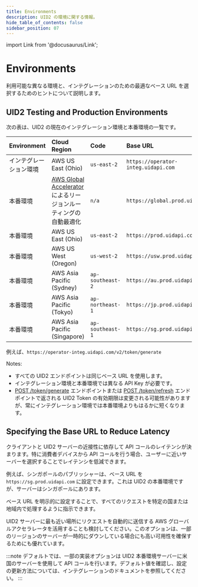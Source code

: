 ```yaml
---
title: Environments
description: UID2 の環境に関する情報。
hide_table_of_contents: false
sidebar_position: 07
---
```


import Link from '@docusaurus/Link';

# Environments

利用可能な異なる環境と、インテグレーションのための最適なベース URL を選択するためのヒントについて説明します。

## UID2 Testing and Production Environments

次の表は、UID2 の現在のインテグレーション環境と本番環境の一覧です。

| Environment | Cloud Region | Code | Base URL |
| :--- | :--- | :--- | :--- |
| インテグレーション環境   | AWS US East (Ohio) | `us-east-2` | `https://operator-integ.uidapi.com` |
| 本番環境 | <a href='https://aws.amazon.com/global-accelerator/'>AWS Global Accelerator</a> によるリージョンルーティングの自動最適化 | `n/a` | `https://global.prod.uidapi.com` |
| 本番環境 | AWS US East (Ohio) | `us-east-2` | `https://prod.uidapi.com` |
| 本番環境 | AWS US West (Oregon) | `us-west-2` | `https://usw.prod.uidapi.com` |
| 本番環境 | AWS Asia Pacific (Sydney) | `ap-southeast-2` | `https://au.prod.uidapi.com` |
| 本番環境 | AWS Asia Pacific (Tokyo) | `ap-northeast-1` | `https://jp.prod.uidapi.com` |
| 本番環境 | AWS Asia Pacific (Singapore) | `ap-southeast-1` | `https://sg.prod.uidapi.com` |

例えば、`https://operator-integ.uidapi.com/v2/token/generate`

Notes:

- すべての UID2 エンドポイントは同じベース URL を使用します。
- インテグレーション環境と本番環境では異なる <Link href="../ref-info/glossary-uid#gl-api-key">API Key</Link> が必要です。
- [POST&nbsp;/token/generate](../endpoints/post-token-generate.md) エンドポイントまたは [POST&nbsp;/token/refresh](../endpoints/post-token-refresh.md) エンドポイントで返される <Link href="../ref-info/glossary-uid#gl-uid2-token">UID2 Token</Link> の有効期限は変更される可能性がありますが、常にインテグレーション環境では本番環境よりもはるかに短くなります。

## Specifying the Base URL to Reduce Latency

クライアントと UID2 サーバーの近接性に依存して API コールのレイテンシが決まります。特に消費者デバイスから API コールを行う場合、ユーザーに近いサーバーを選択することでレイテンシを低減できます。

例えば、シンガポールのパブリッシャーは、ベース URL を `https://sg.prod.uidapi.com` に設定できます。これは UID2 の本番環境ですが、サーバーはシンガポールにあります。

ベース URL を明示的に設定することで、すべてのリクエストを特定の国または地域内で処理するように指示できます。

UID2 サーバーに最も近い場所にリクエストを自動的に送信する AWS グローバルアクセラレータを活用することも検討してください。このオプションは、一部のリージョンのサーバーが一時的にダウンしている場合にも高い可用性を確保するためにも優れています。

:::note
デフォルトでは、一部の実装オプションは UID2 本番環境サーバーに米国のサーバーを使用して API コールを行います。デフォルト値を確認し、設定の更新方法については、インテグレーションのドキュメントを参照してください。
:::
